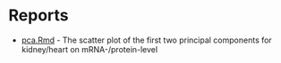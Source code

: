 # Reports

* [pca.Rmd](pca.Rmd) - The scatter plot of the first two principal components for kidney/heart on mRNA-/protein-level 